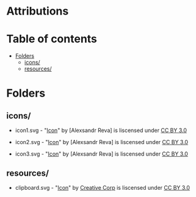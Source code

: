 # Attributions

# Table of contents
<!--ts-->
  * [Folders](#folders)
    * [icons/](#icons)
    * [resources/](#resources)
<!--te-->
# Folders

## icons/
* icon1.svg - "[Icon](https://www.iconfinder.com/icons/3005767/account_door_enter_login_icon)" by [Alexsandr Reva] is liscensed under [CC BY 3.0](http://creativecommons.org/licenses/by/3.0/)

* icon2.svg - "[Icon](https://www.iconfinder.com/icons/3005779/align_justify_line_text_icon)" by [Alexsandr Reva] is liscensed under [CC BY 3.0](http://creativecommons.org/licenses/by/3.0/)

* icon3.svg - "[Icon](https://www.iconfinder.com/icons/3005766/account_door_exit_logout_icon)" by [Alexsandr Reva] is liscensed under [CC BY 3.0](http://creativecommons.org/licenses/by/3.0/) 

## resources/
* clipboard.svg - "[Icon](https://www.iconfinder.com/icons/2529948/clipboard_list_pages_paper_icon_icon)" by [Creative Corp](https://www.iconfinder.com/CreativeCorp) is liscensed under [CC BY 3.0](http://creativecommons.org/licenses/by/3.0/)
